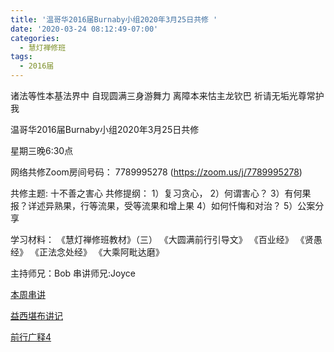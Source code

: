 ```yaml
---
title: '温哥华2016届Burnaby小组2020年3月25日共修 '
date: '2020-03-24 08:12:49-07:00'
categories:
  - 慧灯禅修班
tags:
  - 2016届
---
```

诸法等性本基法界中 自现圆满三身游舞力 离障本来怙主龙钦巴 祈请无垢光尊常护我

温哥华2016届Burnaby小组2020年3月25日共修 

星期三晚6:30点

网络共修Zoom房间号码： 7789995278 (<https://zoom.us/j/7789995278>)

共修主题: 十不善之害心 共修提纲：
1）复习贪心，
2）何谓害心？
3）有何果报？详述异熟果，行等流果，受等流果和增上果
4）如何忏悔和对治？
5）公案分享

学习材料：
《慧灯禅修班教材》（三）  《大圆满前行引导文》
《百业经》
《贤愚经》
《正法念处经》
《大乘阿毗达磨》

主持师兄：Bob 串讲师兄:Joyce

[本周串讲]()

[益西堪布讲记](/f/up/因果益西.pdf)

[前行广释4](/f/up/前行广释4.pdf)